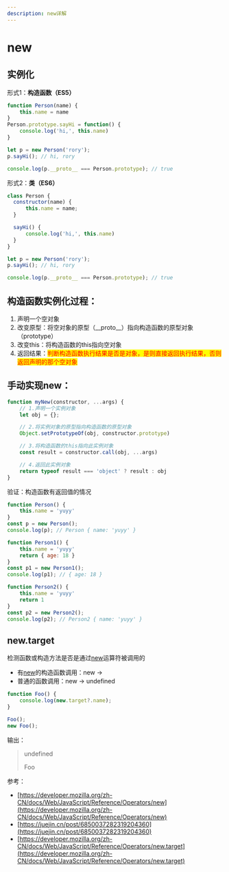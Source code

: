 ```yaml
---
description: new详解
---
```


# new

## 实例化

形式1：**构造函数（ES5）**

```javascript
function Person(name) {
    this.name = name
}
Person.prototype.sayHi = function() {
    console.log('hi,', this.name)
}

let p = new Person('rory');
p.sayHi(); // hi, rory

console.log(p.__proto__ === Person.prototype); // true
```

形式2：**类（ES6）**

```javascript
class Person {
  constructor(name) {
      this.name = name;
  }

  sayHi() {
      console.log('hi,', this.name)
  }
}

let p = new Person('rory');
p.sayHi(); // hi, rory

console.log(p.__proto__ === Person.prototype); // true
```

## 构造函数实例化过程：

1. 声明一个空对象
2. 改变原型：将空对象的原型（\_\_proto\_\_）指向构造函数的原型对象（prototype）
3. 改变this：将构造函数的this指向空对象
4. 返回结果：<mark style="color:red;">判断构造函数执行结果是否是对象，是则直接返回执行结果，否则返回声明的那个空对象</mark>

## 手动实现new：

```javascript
function myNew(constructor, ...args) {
    // 1.声明一个实例对象
    let obj = {};

    // 2.将实例对象的原型指向构造函数的原型对象
    Object.setPrototypeOf(obj, constructor.prototype)

    // 3.将构造函数的this指向此实例对象
    const result = constructor.call(obj, ...args)

    // 4.返回此实例对象
    return typeof result === 'object' ? result : obj
}
```

验证：构造函数有返回值的情况

```javascript
function Person() {
    this.name = 'yuyy'
}
const p = new Person();
console.log(p); // Person { name: 'yuyy' }

function Person1() {
    this.name = 'yuyy'
    return { age: 18 }
}
const p1 = new Person1();
console.log(p1); // { age: 18 }

function Person2() {
    this.name = 'yuyy'
    return 1
}
const p2 = new Person2();
console.log(p2); // Person2 { name: 'yuyy' }
```



## new.target

检测函数或构造方法是否是通过[new](https://developer.mozilla.org/zh-CN/docs/Web/JavaScript/Reference/Operators/new)运算符被调用的

* 有[new](https://developer.mozilla.org/zh-CN/docs/Web/JavaScript/Reference/Operators/new)的构造函数调用：new ->&#x20;
* 普通的函数调用：new -> undefined

```javascript
function Foo() {
    console.log(new.target?.name);
}

Foo();
new Foo();
```

输出：

> undefined
>
> Foo





参考：

* [https://developer.mozilla.org/zh-CN/docs/Web/JavaScript/Reference/Operators/new](https://developer.mozilla.org/zh-CN/docs/Web/JavaScript/Reference/Operators/new)
* [https://juejin.cn/post/6850037282319204360](https://juejin.cn/post/6850037282319204360)
* [https://developer.mozilla.org/zh-CN/docs/Web/JavaScript/Reference/Operators/new.target](https://developer.mozilla.org/zh-CN/docs/Web/JavaScript/Reference/Operators/new.target)
